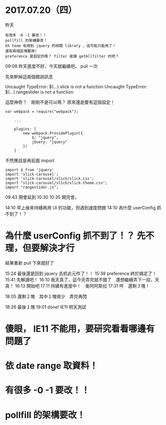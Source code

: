 # 2017.07.20（四）

昨天
```
有很多 -0 -1 要改！！
pollfill 的架構要改！
UX team 有用到 jquery 的相關 library ，這可能只能用了！
還有兩個區塊要用!
preference 是固定的嗎？ filter 是讀 getAllfilter 的吧？
 ```

09:08 昨天進度不好，今天就繼續吧。 pull 一次

先來幹掉這兩個錯誤訊息

Uncaught TypeError: $(...).slick is not a function
Uncaught TypeError: $(...).rangeslider is not a function

這麼神奇？　剛剛不是可以嗎？
原來還是要有這個設定！

```
var webpack = require("webpack");

    ...

    plugins: [
        new webpack.ProvidePlugin({
            $: "jquery",
            jQuery: "jquery"
        })
    ]
```

不然應該是再前面 import
```
import $ from 'jquery'
import 'slick-carousel';
import 'slick-carousel/slick/slick.css';
import "slick-carousel/slick/slick-theme.css";
import "rangeslider.js";
```
09:43 開會延到 10:30 
10:35 開完會。

14:10 早上後來持續再用 UI 的功能，但遇到速度問題
14:10 為什麼 userConfig 抓不到了！？

# 為什麼 userConfig 抓不到了！？  先不理，但要解決才行
結果重新 pull 下來就好了

15:24 最後還是回到 jquery 去抓此元件了！！
15:38 preference 終於搞定了！
15:41 先解讀吧！
16:10 我天真了，這今天弄完就不錯了　還想繼續弄下一段，天真！
16:13 開始吧
17:11 持續有進度中！　衝阿阿斯拉
17:31 呼　還剩３塊！

18:05 還剩２塊　其中１塊很少　弄完再閃

18:26 最後１塊
19:01 done! IE11 明天測試

# 傻眼， IE11 不能用，要研究看看哪邊有問題了
# 依 date range 取資料！
# 有很多 -0 -1 要改！！
# pollfill 的架構要改！
